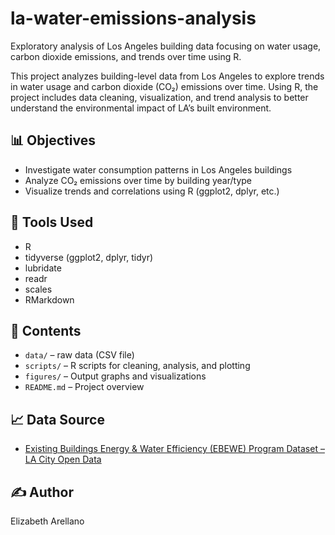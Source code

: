 # la-water-emissions-analysis
Exploratory analysis of Los Angeles building data focusing on water usage, carbon dioxide emissions, and trends over time using R.

This project analyzes building-level data from Los Angeles to explore trends in water usage and carbon dioxide (CO₂) emissions over time. Using R, the project includes data cleaning, visualization, and trend analysis to better understand the environmental impact of LA’s built environment.

## 📊 Objectives
- Investigate water consumption patterns in Los Angeles buildings
- Analyze CO₂ emissions over time by building year/type
- Visualize trends and correlations using R (ggplot2, dplyr, etc.)

## 🧰 Tools Used
- R
- tidyverse (ggplot2, dplyr, tidyr)
- lubridate
- readr
- scales
- RMarkdown 
## 📁 Contents
- `data/` – raw data (CSV file)
- `scripts/` – R scripts for cleaning, analysis, and plotting
- `figures/` – Output graphs and visualizations
- `README.md` – Project overview

## 📈 Data Source
- [Existing Buildings Energy & Water Efficiency (EBEWE) Program Dataset – LA City Open Data](https://data.lacity.org/City-Infrastructure-Service-Requests/Existing-Buildings-Energy-Water-Efficiency-EBEWE-P/9yda-i4ya)

## ✍️ Author
Elizabeth Arellano
